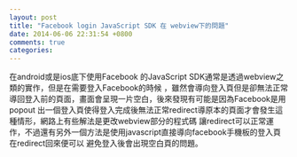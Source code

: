```yaml
---
layout: post
title: "Facebook login JavaScript SDK 在 webview下的問題"
date: 2014-06-06 22:31:54 +0800
comments: true
categories: 
---
```

在android或是ios底下使用Facebook 的JavaScript SDK通常是透過webview之類的實作，但是在需要登入Facebook的時候
，雖然會導向登入頁但是卻無法正常導回登入前的頁面，畫面會呈現一片空白，後來發現有可能是因為Facebook是用popout
出一個登入頁使得登入完成後無法正常redirect導原本的頁面才會發生這種情形，網路上有些解法是更改webview部分的程式碼
讓redirect可以正常運作，不過還有另外一個方法是使用javascript直接導向facebook手機板的登入頁在redirect回來便可以
避免登入後會出現空白頁的問題。